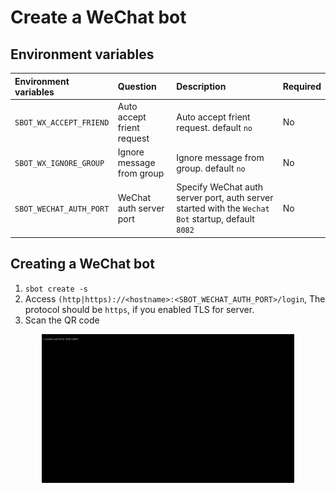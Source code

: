 # Create a WeChat bot

## Environment variables

| Environment variables        |  Question   |  Description  |  Required |
| :--------   | :-----   | :---- |  :---- |
| `SBOT_WX_ACCEPT_FRIEND`        |    Auto accept frient request   |    Auto accept frient request. default `no`  | No |
| `SBOT_WX_IGNORE_GROUP`        |   Ignore message from group    |   Ignore message from group. default `no`  | No |
| `SBOT_WECHAT_AUTH_PORT`        |    WeChat auth server port   |   Specify WeChat auth server port, auth server started with the `Wechat Bot` startup, default `8082` | No |

## Creating a WeChat bot

1. `sbot create -s`
2. Access `(http|https)://<hostname>:<SBOT_WECHAT_AUTH_PORT>/login`, The protocol should be `https`, if you enabled TLS for server.
3. Scan the QR code


<div align="center">
  <img alt="Create a WeChat bot" src="img/wechat_demo.gif" width="80%">
</div>